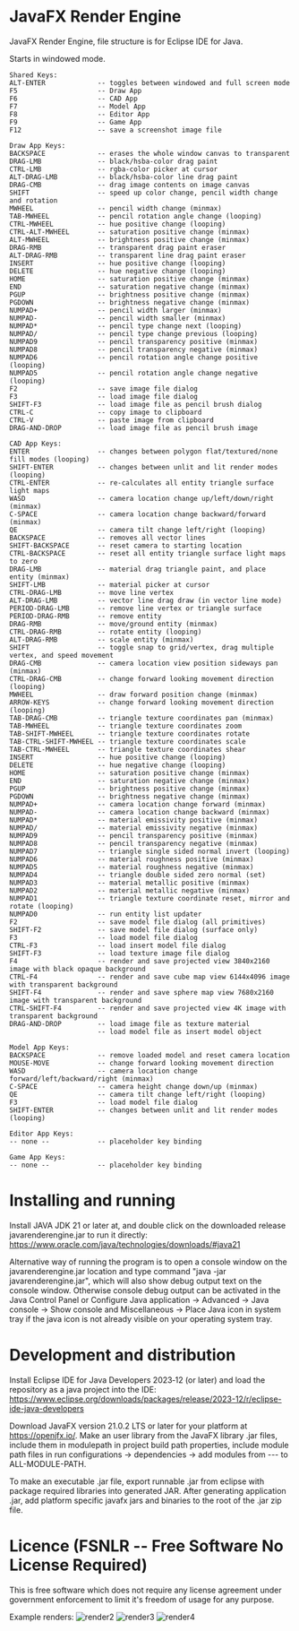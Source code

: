 # JavaFX Render Engine
JavaFX Render Engine, file structure is for Eclipse IDE for Java.

Starts in windowed mode.

```
Shared Keys:
ALT-ENTER             -- toggles between windowed and full screen mode
F5                    -- Draw App
F6                    -- CAD App
F7                    -- Model App
F8                    -- Editor App
F9                    -- Game App
F12                   -- save a screenshot image file

Draw App Keys:
BACKSPACE             -- erases the whole window canvas to transparent
DRAG-LMB              -- black/hsba-color drag paint
CTRL-LMB              -- rgba-color picker at cursor
ALT-DRAG-LMB          -- black/hsba-color line drag paint
DRAG-CMB              -- drag image contents on image canvas
SHIFT                 -- speed up color change, pencil width change and rotation
MWHEEL                -- pencil width change (minmax)
TAB-MWHEEL            -- pencil rotation angle change (looping)
CTRL-MWHEEL           -- hue positive change (looping)
CTRL-ALT-MWHEEL       -- saturation positive change (minmax)
ALT-MWHEEL            -- brightness positive change (minmax)
DRAG-RMB              -- transparent drag paint eraser
ALT-DRAG-RMB          -- transparent line drag paint eraser
INSERT                -- hue positive change (looping)
DELETE                -- hue negative change (looping)
HOME                  -- saturation positive change (minmax)
END                   -- saturation negative change (minmax)
PGUP                  -- brightness positive change (minmax)
PGDOWN                -- brightness negative change (minmax)
NUMPAD+               -- pencil width larger (minmax)
NUMPAD-               -- pencil width smaller (minmax)
NUMPAD*               -- pencil type change next (looping)
NUMPAD/               -- pencil type change previous (looping)
NUMPAD9               -- pencil transparency positive (minmax)
NUMPAD8               -- pencil transparency negative (minmax)
NUMPAD6               -- pencil rotation angle change positive (looping)
NUMPAD5               -- pencil rotation angle change negative (looping)
F2                    -- save image file dialog
F3                    -- load image file dialog
SHIFT-F3              -- load image file as pencil brush dialog
CTRL-C                -- copy image to clipboard
CTRL-V                -- paste image from clipboard
DRAG-AND-DROP         -- load image file as pencil brush image

CAD App Keys:
ENTER                 -- changes between polygon flat/textured/none fill modes (looping)
SHIFT-ENTER           -- changes between unlit and lit render modes (looping)
CTRL-ENTER            -- re-calculates all entity triangle surface light maps
WASD                  -- camera location change up/left/down/right (minmax)
C-SPACE               -- camera location change backward/forward (minmax)
QE                    -- camera tilt change left/right (looping)
BACKSPACE             -- removes all vector lines
SHIFT-BACKSPACE       -- reset camera to starting location
CTRL-BACKSPACE        -- reset all entity triangle surface light maps to zero
DRAG-LMB              -- material drag triangle paint, and place entity (minmax)
SHIFT-LMB             -- material picker at cursor
CTRL-DRAG-LMB         -- move line vertex
ALT-DRAG-LMB          -- vector line drag draw (in vector line mode)
PERIOD-DRAG-LMB       -- remove line vertex or triangle surface
PERIOD-DRAG-RMB       -- remove entity
DRAG-RMB              -- move/ground entity (minmax)
CTRL-DRAG-RMB         -- rotate entity (looping)
ALT-DRAG-RMB          -- scale entity (minmax)
SHIFT                 -- toggle snap to grid/vertex, drag multiple vertex, and speed movement
DRAG-CMB              -- camera location view position sideways pan (minmax)
CTRL-DRAG-CMB         -- change forward looking movement direction (looping)
MWHEEL                -- draw forward position change (minmax)
ARROW-KEYS            -- change forward looking movement direction (looping)
TAB-DRAG-CMB          -- triangle texture coordinates pan (minmax)
TAB-MWHEEL            -- triangle texture coordinates zoom
TAB-SHIFT-MWHEEL      -- triangle texture coordinates rotate
TAB-CTRL-SHIFT-MWHEEL -- triangle texture coordinates scale
TAB-CTRL-MWHEEL       -- triangle texture coordinates shear
INSERT                -- hue positive change (looping)
DELETE                -- hue negative change (looping)
HOME                  -- saturation positive change (minmax)
END                   -- saturation negative change (minmax)
PGUP                  -- brightness positive change (minmax)
PGDOWN                -- brightness negative change (minmax)
NUMPAD+               -- camera location change forward (minmax)
NUMPAD-               -- camera location change backward (minmax)
NUMPAD*               -- material emissivity positive (minmax)
NUMPAD/               -- material emissivity negative (minmax)
NUMPAD9               -- pencil transparency positive (minmax)
NUMPAD8               -- pencil transparency negative (minmax)
NUMPAD7               -- triangle single sided normal invert (looping)
NUMPAD6               -- material roughness positive (minmax)
NUMPAD5               -- material roughness negative (minmax)
NUMPAD4               -- triangle double sided zero normal (set)
NUMPAD3               -- material metallic positive (minmax)
NUMPAD2               -- material metallic negative (minmax)
NUMPAD1               -- triangle texture coordinate reset, mirror and rotate (looping)
NUMPAD0               -- run entity list updater
F2                    -- save model file dialog (all primitives)
SHIFT-F2              -- save model file dialog (surface only)
F3                    -- load model file dialog
CTRL-F3               -- load insert model file dialog
SHIFT-F3              -- load texture image file dialog
F4                    -- render and save projected view 3840x2160 image with black opaque background
CTRL-F4               -- render and save cube map view 6144x4096 image with transparent background
SHIFT-F4              -- render and save sphere map view 7680x2160 image with transparent background
CTRL-SHIFT-F4         -- render and save projected view 4K image with transparent background
DRAG-AND-DROP         -- load image file as texture material
                      -- load model file as insert model object

Model App Keys:
BACKSPACE             -- remove loaded model and reset camera location
MOUSE-MOVE            -- change forward looking movement direction
WASD                  -- camera location change forward/left/backward/right (minmax)
C-SPACE               -- camera height change down/up (minmax)
QE                    -- camera tilt change left/right (looping)
F3                    -- load model file dialog
SHIFT-ENTER           -- changes between unlit and lit render modes (looping)

Editor App Keys:
-- none --            -- placeholder key binding

Game App Keys:
-- none --            -- placeholder key binding
```

# Installing and running

Install JAVA JDK 21 or later at, and double click on the downloaded release javarenderengine.jar to run it directly:
https://www.oracle.com/java/technologies/downloads/#java21

Alternative way of running the program is to open a console window on the javarenderengine.jar location and type command
"java -jar javarenderengine.jar", which will also show debug output text on the console window. Otherwise console debug output
can be activated in the Java Control Panel or Configure Java application -> Advanced -> Java console -> Show console and
Miscellaneous -> Place Java icon in system tray if the java icon is not already visible on your operating system tray.

# Development and distribution

Install Eclipse IDE for Java Developers 2023‑12 (or later) and load the repository as a java project into the IDE:
https://www.eclipse.org/downloads/packages/release/2023-12/r/eclipse-ide-java-developers

Download JavaFX version 21.0.2 LTS or later for your platform at https://openjfx.io/.
Make an user library from the JavaFX library .jar files, include them in modulepath in project build path properties,
include module path files in run configurations -> dependencies -> add modules from --- to ALL-MODULE-PATH.

To make an executable .jar file, export runnable .jar from eclipse with package required libraries into generated JAR.
After generating application .jar, add platform specific javafx jars and binaries to the root of the .jar zip file.

# Licence (FSNLR -- Free Software No License Required)
This is free software which does not require any license agreement under government enforcement to limit it's freedom of usage for any purpose.

Example renders:
![render2](https://github.com/goofyseeker311/javafxrenderengine/assets/19920254/3f70b282-b0c0-4c44-94d1-eff5b81afcf5)
![render3](https://github.com/goofyseeker311/javafxrenderengine/assets/19920254/733d8953-3d23-495f-a6c4-bc279eaeac52)
![render4](https://github.com/goofyseeker311/javafxrenderengine/assets/19920254/6f3d2aff-da9e-44db-896a-7a4ef5b53e32)
